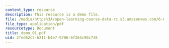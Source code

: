 ```yaml
---
content_type: resource
description: This resource is a demo file.
file: /media/https%3A/open-learning-course-data-rc.s3.amazonaws.com/6-002-circuits-and-electronics-spring-2007/2fed62c5b211b4e797066f264c90c738_demo_01.pdf
file_type: application/pdf
resourcetype: Document
title: demo_01.pdf
uid: 2fed62c5-b211-b4e7-9706-6f264c90c738
---
```

